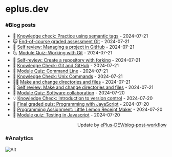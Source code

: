 # eplus.dev

### #Blog posts

<!-- BLOG-POST-LIST:START -->
 - 🧰 [Knowledge check: Practice using semantic tags](https://eplus.dev/knowledge-check-practice-using-semantic-tags) - 2024-07-21
 - 😺 [End-of-course graded assessment Git](https://eplus.dev/end-of-course-graded-assessment-git) - 2024-07-21
 - 🗽 [Self review: Managing a project in GitHub](https://eplus.dev/self-review-managing-a-project-in-github) - 2024-07-21
 - 🌜 [Module Quiz: Working with Git](https://eplus.dev/module-quiz-working-with-git) - 2024-07-21
 - 📝 [Self-review: Create a repository with forking](https://eplus.dev/self-review-create-a-repository-with-forking) - 2024-07-21
 - 🚀 [Knowledge Check: Git and GitHub](https://eplus.dev/knowledge-check-git-and-github) - 2024-07-21
 - 💼 [Module Quiz: Command Line](https://eplus.dev/module-quiz-command-line) - 2024-07-21
 - 🦣 [Knowledge Check: Unix Commands](https://eplus.dev/knowledge-check-unix-commands) - 2024-07-21
 - 👨‍🏫 [Make and change directories and files](https://eplus.dev/make-and-change-directories-and-files) - 2024-07-21
 - 🔭 [Self review: Make and change directories and files](https://eplus.dev/self-review-make-and-change-directories-and-files) - 2024-07-21
 - 🤡 [Module Quiz: Software collaboration](https://eplus.dev/module-quiz-software-collaboration) - 2024-07-20
 - 💡 [Knowledge Check: Introduction to version control](https://eplus.dev/knowledge-check-introduction-to-version-control) - 2024-07-20
 - 🦣 [Final graded quiz: Programming with JavaScript](https://eplus.dev/final-graded-quiz-programming-with-javascript) - 2024-07-20
 - 💪 [Programming Assignment: Little Lemon Receipt Maker](https://eplus.dev/programming-assignment-little-lemon-receipt-maker) - 2024-07-20
 - 🤡 [Module quiz: Testing in Javascript](https://eplus.dev/module-quiz-testing-in-javascript) - 2024-07-20<!-- BLOG-POST-LIST:END -->

<div align="right">
  Update by <a target="_blank"
    href="https://github.com/ePlus-DEV/blog-post-workflow">ePlus-DEV/blog-post-workflow</a>
</div>

### #Analytics
![Alt](https://repobeats.axiom.co/api/embed/9990f7cddfbad8d834990b10ccad05f81ac1096f.svg "Repobeats analytics image")
